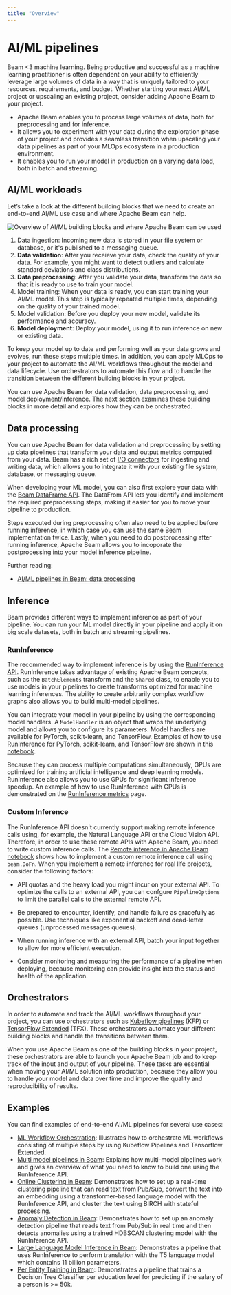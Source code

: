 ```yaml
---
title: "Overview"
---
```

<!--
Licensed under the Apache License, Version 2.0 (the "License");
you may not use this file except in compliance with the License.
You may obtain a copy of the License at

http://www.apache.org/licenses/LICENSE-2.0

Unless required by applicable law or agreed to in writing, software
distributed under the License is distributed on an "AS IS" BASIS,
WITHOUT WARRANTIES OR CONDITIONS OF ANY KIND, either express or implied.
See the License for the specific language governing permissions and
limitations under the License.
-->

# AI/ML pipelines

Beam <3 machine learning. Being productive and successful as a machine learning practitioner is often dependent on your ability to efficiently leverage large volumes of data in a way that is uniquely tailored to your resources, requirements, and budget. Whether starting your next AI/ML project or upscaling an existing project, consider adding Apache Beam to your project.

* Apache Beam enables you to process large volumes of data, both for preprocessing and for inference.
* It allows you to experiment with your data during the exploration phase of your project and provides a seamless transition when
  upscaling your data pipelines as part of your MLOps ecosystem in a production environment.
* It enables you to run your model in production on a varying data load, both in batch and streaming.

## AI/ML workloads

Let’s take a look at the different building blocks that we need to create an end-to-end AI/ML use case and where Apache Beam can help.

![Overview of AI/ML building blocks and where Apache Beam can be used](/images/ml-workflows.svg)

1. Data ingestion: Incoming new data is stored in your file system or database, or it's published to a messaging queue.
2. **Data validation**: After you receieve your data, check the quality of your data. For example, you might want to detect outliers and calculate standard deviations and class distributions.
3. **Data preprocessing**: After you validate your data, transform the data so that it is ready to use to train your model.
4. Model training: When your data is ready, you can start training your AI/ML model. This step is typically repeated multiple times, depending on the quality of your trained model.
5. Model validation: Before you deploy your new model, validate its performance and accuracy.
6. **Model deployment**: Deploy your model, using it to run inference on new or existing data.

To keep your model up to date and performing well as your data grows and evolves, run these steps multiple times. In addition, you can apply MLOps to your project to automate the AI/ML workflows throughout the model and data lifecycle. Use orchestrators to automate this flow and to handle the transition between the different building blocks in your project.

You can use Apache Beam for data validation, data preprocessing, and model deployment/inference. The next section examines these building blocks in more detail and explores how they can be orchestrated.

## Data processing

You can use Apache Beam for data validation and preprocessing by setting up data pipelines that transform your data and output metrics computed from your data. Beam has a rich set of [I/O connectors](/documentation/io/built-in/) for ingesting and writing data, which allows you to integrate it with your existing file system, database, or messaging queue.

When developing your ML model, you can also first explore your data with the [Beam DataFrame API](/documentation/dsls/dataframes/overview/). The DataFrom API lets you identify and implement the required preprocessing steps, making it easier for you to move your pipeline to production.

Steps executed during preprocessing often also need to be applied before running inference, in which case you can use the same Beam implementation twice. Lastly, when you need to do postprocessing after running inference, Apache Beam allows you to incoporate the postprocessing into your model inference pipeline.

Further reading:
* [AI/ML pipelines in Beam: data processing](/documentation/ml/data-processing)

## Inference

Beam provides different ways to implement inference as part of your pipeline. You can run your ML model directly in your pipeline and apply it on big scale datasets, both in batch and streaming pipelines.

### RunInference

The recommended way to implement inference is by using the [RunInference API](/documentation/sdks/python-machine-learning/). RunInference takes advantage of existing Apache Beam concepts, such as the `BatchElements` transform and the `Shared` class, to enable you to use models in your pipelines to create transforms optimized for machine learning inferences. The ability to create arbitrarily complex workflow graphs also allows you to build multi-model pipelines.

You can integrate your model in your pipeline by using the corresponding model handlers. A `ModelHandler` is an object that wraps the underlying model and allows you to configure its parameters. Model handlers are available for PyTorch, scikit-learn, and TensorFlow. Examples of how to use RunInference for PyTorch, scikit-learn, and TensorFlow are shown in this [notebook](https://github.com/apache/beam/blob/master/examples/notebooks/beam-ml/run_inference_pytorch_tensorflow_sklearn.ipynb).

Because they can process multiple computations simultaneously, GPUs are optimized for training artificial intelligence and deep learning models. RunInference also allows you to use GPUs for significant inference speedup. An example of how to use RunInference with GPUs is demonstrated on the [RunInference metrics](/documentation/ml/runinference-metrics) page.

### Custom Inference

The RunInference API doesn't currently support making remote inference calls using, for example, the Natural Language API or the Cloud Vision API. Therefore, in order to use these remote APIs with Apache Beam, you need to write custom inference calls. The [Remote inference in Apache Beam notebook](https://github.com/apache/beam/blob/master/examples/notebooks/beam-ml/custom_remote_inference.ipynb) shows how to implement a custom remote inference call using `beam.DoFn`. When you implement a remote inference for real life projects, consider the following factors:

* API quotas and the heavy load you might incur on your external API. To optimize the calls to an external API, you can confgure `PipelineOptions` to limit the parallel calls to the external remote API.

* Be prepared to encounter, identify, and handle failure as gracefully as possible. Use techniques like exponential backoff and dead-letter queues (unprocessed messages queues).

* When running inference with an external API, batch your input together to allow for more efficient execution.

* Consider monitoring and measuring the performance of a pipeline when deploying, because monitoring can provide insight into the status and health of the application.


## Orchestrators

In order to automate and track the AI/ML workflows throughout your project, you can use orchestrators such as [Kubeflow pipelines](https://www.kubeflow.org/docs/components/pipelines/introduction/) (KFP) or [TensorFlow Extended](https://www.tensorflow.org/tfx) (TFX). These orchestrators automate your different building blocks and handle the transitions between them.

When you use Apache Beam as one of the building blocks in your project, these orchestrators are able to launch your Apache Beam job and to keep track of the input and output of your pipeline. These tasks are essential when moving your AI/ML solution into production, because they allow you to handle your model and data over time and improve the quality and reproducibility of results.

## Examples

You can find examples of end-to-end AI/ML pipelines for several use cases:
* [ML Workflow Orchestration](/documentation/ml/orchestration): Illustrates how to orchestrate ML workflows consisting of multiple steps by using Kubeflow Pipelines and Tensorflow Extended.
* [Multi model pipelines in Beam](/documentation/ml/multi-model-pipelines): Explains how multi-model pipelines work and gives an overview of what you need to know to build one using the RunInference API.
* [Online Clustering in Beam](/documentation/ml/online-clustering): Demonstrates how to set up a real-time clustering pipeline that can read text from Pub/Sub, convert the text into an embedding using a transformer-based language model with the RunInference API, and cluster the text using BIRCH with stateful processing.
* [Anomaly Detection in Beam](/documentation/ml/anomaly-detection): Demonstrates how to set up an anomaly detection pipeline that reads text from Pub/Sub in real time and then detects anomalies using a trained HDBSCAN clustering model with the RunInference API.
* [Large Language Model Inference in Beam](/documentation/ml/large-language-modeling): Demonstrates a pipeline that uses RunInference to perform translation with the T5 language model which contains 11 billion parameters.
* [Per Entity Training in Beam](/documentation/ml/per-entity-training): Demonstrates a pipeline that trains a Decision Tree Classifier per education level for predicting if the salary of a person is >= 50k.